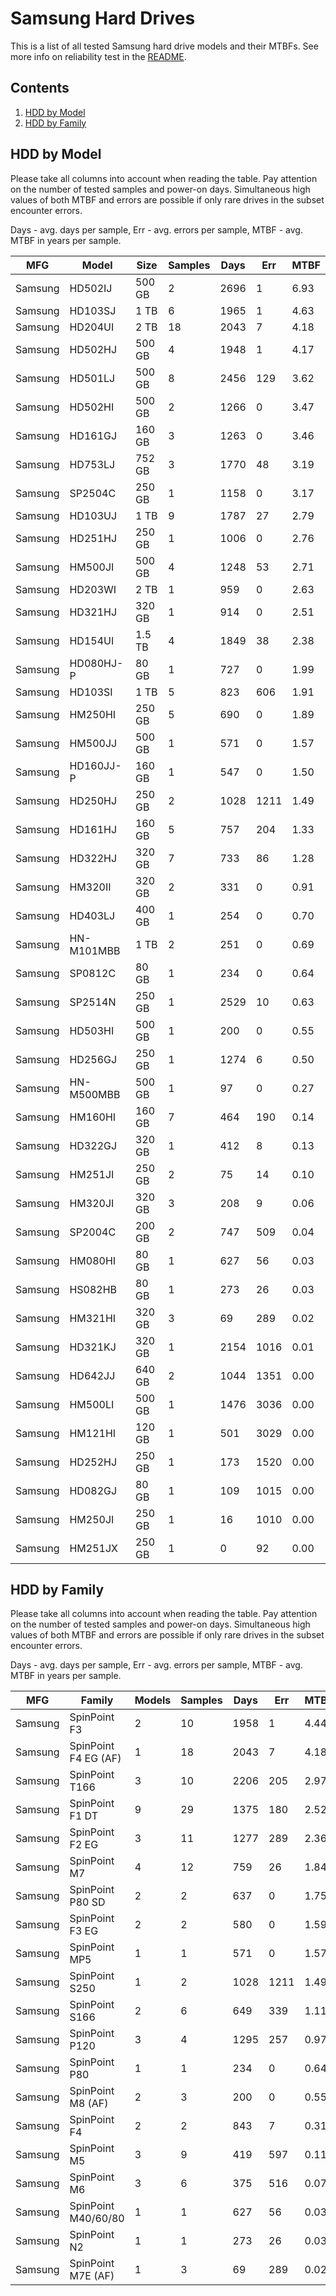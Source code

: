 Samsung Hard Drives
===================

This is a list of all tested Samsung hard drive models and their MTBFs. See more
info on reliability test in the [README](https://github.com/bsdhw/SMART).

Contents
--------

1. [ HDD by Model  ](#hdd-by-model)
2. [ HDD by Family ](#hdd-by-family)

HDD by Model
------------

Please take all columns into account when reading the table. Pay attention on the
number of tested samples and power-on days. Simultaneous high values of both MTBF
and errors are possible if only rare drives in the subset encounter errors.

Days - avg. days per sample,
Err  - avg. errors per sample,
MTBF - avg. MTBF in years per sample.

| MFG       | Model              | Size   | Samples | Days  | Err   | MTBF |
|-----------|--------------------|--------|---------|-------|-------|------|
| Samsung   | HD502IJ            | 500 GB | 2       | 2696  | 1     | 6.93   |
| Samsung   | HD103SJ            | 1 TB   | 6       | 1965  | 1     | 4.63   |
| Samsung   | HD204UI            | 2 TB   | 18      | 2043  | 7     | 4.18   |
| Samsung   | HD502HJ            | 500 GB | 4       | 1948  | 1     | 4.17   |
| Samsung   | HD501LJ            | 500 GB | 8       | 2456  | 129   | 3.62   |
| Samsung   | HD502HI            | 500 GB | 2       | 1266  | 0     | 3.47   |
| Samsung   | HD161GJ            | 160 GB | 3       | 1263  | 0     | 3.46   |
| Samsung   | HD753LJ            | 752 GB | 3       | 1770  | 48    | 3.19   |
| Samsung   | SP2504C            | 250 GB | 1       | 1158  | 0     | 3.17   |
| Samsung   | HD103UJ            | 1 TB   | 9       | 1787  | 27    | 2.79   |
| Samsung   | HD251HJ            | 250 GB | 1       | 1006  | 0     | 2.76   |
| Samsung   | HM500JI            | 500 GB | 4       | 1248  | 53    | 2.71   |
| Samsung   | HD203WI            | 2 TB   | 1       | 959   | 0     | 2.63   |
| Samsung   | HD321HJ            | 320 GB | 1       | 914   | 0     | 2.51   |
| Samsung   | HD154UI            | 1.5 TB | 4       | 1849  | 38    | 2.38   |
| Samsung   | HD080HJ-P          | 80 GB  | 1       | 727   | 0     | 1.99   |
| Samsung   | HD103SI            | 1 TB   | 5       | 823   | 606   | 1.91   |
| Samsung   | HM250HI            | 250 GB | 5       | 690   | 0     | 1.89   |
| Samsung   | HM500JJ            | 500 GB | 1       | 571   | 0     | 1.57   |
| Samsung   | HD160JJ-P          | 160 GB | 1       | 547   | 0     | 1.50   |
| Samsung   | HD250HJ            | 250 GB | 2       | 1028  | 1211  | 1.49   |
| Samsung   | HD161HJ            | 160 GB | 5       | 757   | 204   | 1.33   |
| Samsung   | HD322HJ            | 320 GB | 7       | 733   | 86    | 1.28   |
| Samsung   | HM320II            | 320 GB | 2       | 331   | 0     | 0.91   |
| Samsung   | HD403LJ            | 400 GB | 1       | 254   | 0     | 0.70   |
| Samsung   | HN-M101MBB         | 1 TB   | 2       | 251   | 0     | 0.69   |
| Samsung   | SP0812C            | 80 GB  | 1       | 234   | 0     | 0.64   |
| Samsung   | SP2514N            | 250 GB | 1       | 2529  | 10    | 0.63   |
| Samsung   | HD503HI            | 500 GB | 1       | 200   | 0     | 0.55   |
| Samsung   | HD256GJ            | 250 GB | 1       | 1274  | 6     | 0.50   |
| Samsung   | HN-M500MBB         | 500 GB | 1       | 97    | 0     | 0.27   |
| Samsung   | HM160HI            | 160 GB | 7       | 464   | 190   | 0.14   |
| Samsung   | HD322GJ            | 320 GB | 1       | 412   | 8     | 0.13   |
| Samsung   | HM251JI            | 250 GB | 2       | 75    | 14    | 0.10   |
| Samsung   | HM320JI            | 320 GB | 3       | 208   | 9     | 0.06   |
| Samsung   | SP2004C            | 200 GB | 2       | 747   | 509   | 0.04   |
| Samsung   | HM080HI            | 80 GB  | 1       | 627   | 56    | 0.03   |
| Samsung   | HS082HB            | 80 GB  | 1       | 273   | 26    | 0.03   |
| Samsung   | HM321HI            | 320 GB | 3       | 69    | 289   | 0.02   |
| Samsung   | HD321KJ            | 320 GB | 1       | 2154  | 1016  | 0.01   |
| Samsung   | HD642JJ            | 640 GB | 2       | 1044  | 1351  | 0.00   |
| Samsung   | HM500LI            | 500 GB | 1       | 1476  | 3036  | 0.00   |
| Samsung   | HM121HI            | 120 GB | 1       | 501   | 3029  | 0.00   |
| Samsung   | HD252HJ            | 250 GB | 1       | 173   | 1520  | 0.00   |
| Samsung   | HD082GJ            | 80 GB  | 1       | 109   | 1015  | 0.00   |
| Samsung   | HM250JI            | 250 GB | 1       | 16    | 1010  | 0.00   |
| Samsung   | HM251JX            | 250 GB | 1       | 0     | 92    | 0.00   |

HDD by Family
-------------

Please take all columns into account when reading the table. Pay attention on the
number of tested samples and power-on days. Simultaneous high values of both MTBF
and errors are possible if only rare drives in the subset encounter errors.

Days - avg. days per sample,
Err  - avg. errors per sample,
MTBF - avg. MTBF in years per sample.

| MFG       | Family                 | Models | Samples | Days  | Err   | MTBF |
|-----------|------------------------|--------|---------|-------|-------|------|
| Samsung   | SpinPoint F3           | 2      | 10      | 1958  | 1     | 4.44   |
| Samsung   | SpinPoint F4 EG (AF)   | 1      | 18      | 2043  | 7     | 4.18   |
| Samsung   | SpinPoint T166         | 3      | 10      | 2206  | 205   | 2.97   |
| Samsung   | SpinPoint F1 DT        | 9      | 29      | 1375  | 180   | 2.52   |
| Samsung   | SpinPoint F2 EG        | 3      | 11      | 1277  | 289   | 2.36   |
| Samsung   | SpinPoint M7           | 4      | 12      | 759   | 26    | 1.84   |
| Samsung   | SpinPoint P80 SD       | 2      | 2       | 637   | 0     | 1.75   |
| Samsung   | SpinPoint F3 EG        | 2      | 2       | 580   | 0     | 1.59   |
| Samsung   | SpinPoint MP5          | 1      | 1       | 571   | 0     | 1.57   |
| Samsung   | SpinPoint S250         | 1      | 2       | 1028  | 1211  | 1.49   |
| Samsung   | SpinPoint S166         | 2      | 6       | 649   | 339   | 1.11   |
| Samsung   | SpinPoint P120         | 3      | 4       | 1295  | 257   | 0.97   |
| Samsung   | SpinPoint P80          | 1      | 1       | 234   | 0     | 0.64   |
| Samsung   | SpinPoint M8 (AF)      | 2      | 3       | 200   | 0     | 0.55   |
| Samsung   | SpinPoint F4           | 2      | 2       | 843   | 7     | 0.31   |
| Samsung   | SpinPoint M5           | 3      | 9       | 419   | 597   | 0.11   |
| Samsung   | SpinPoint M6           | 3      | 6       | 375   | 516   | 0.07   |
| Samsung   | SpinPoint M40/60/80    | 1      | 1       | 627   | 56    | 0.03   |
| Samsung   | SpinPoint N2           | 1      | 1       | 273   | 26    | 0.03   |
| Samsung   | SpinPoint M7E (AF)     | 1      | 3       | 69    | 289   | 0.02   |
